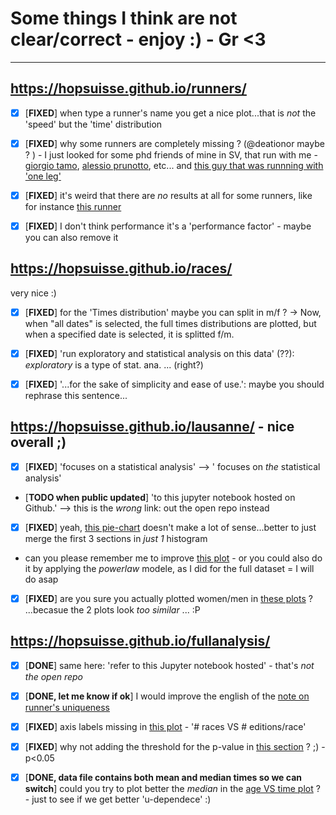 

# Some things I think are not clear/correct - enjoy :) - Gr <3

----

## https://hopsuisse.github.io/runners/

- [x] [**FIXED**] when type a runner's name you get a nice plot...that is _not_ the 'speed' but the 'time' distribution

- [x] [**FIXED**] why some runners are completely missing ? (@deationor maybe ? ) - I just looked for some phd friends of mine in SV, that run with me - 
[giorgio tamo](http://www.alphafoto.com/images.php?runID=810&sn=14288), 
[alessio prunotto](http://www.alphafoto.com/images.php?runID=810&sn=14139), etc...
and [this guy that was runnning with 'one leg'](http://www.alphafoto.com/images.php?runID=744&sn=2169)

- [x] [**FIXED**] it's weird that there are _no_ results at all for some runners, like for instance 
[this runner](https://hopsuisse.github.io/runners/?runner=Lazzarini+Reto+1973)

- [x] [**FIXED**] I don't think performance it's a 'performance factor' - maybe you can also remove it 

## https://hopsuisse.github.io/races/

 very nice :)

 - [x] [**FIXED**] for the 'Times distribution' maybe you can split in m/f ? -> Now, when "all dates" is selected, the full times distributions are plotted, but when a specified date is selected, it is splitted f/m.

 - [x] [**FIXED**] 'run exploratory and statistical analysis on this data' (??): _exploratory_ is a type of stat. ana. ... (right?)

 - [x] [**FIXED**] '...for the sake of simplicity and ease of use.': maybe you should rephrase this sentence...

## https://hopsuisse.github.io/lausanne/ - nice overall ;)


- [x] [**FIXED**] 'focuses on a statistical analysis' -->   ' focuses on _the_ statistical analysis'
- [**TODO when public updated**] 'to this jupyter notebook hosted on Github.' --> this is the _wrong_ link: out the open repo instead
- [x] [**FIXED**] yeah, [this pie-chart](https://hopsuisse.github.io/lausanne/#number-of-runners-by-sex-and-by-category)
  doesn't make a lot of sense...better to just merge the first 3 sections in _just 1_ histogram
- can you please remember me to improve 
[this plot](https://hopsuisse.github.io/lausanne/#towns-of-residence-of-the-runners) - or you could also do it by applying the _powerlaw_ modele, as I did for the full dataset = I will do asap
- [x] [**FIXED**] are you sure you actually plotted women/men in 
[these plots](https://hopsuisse.github.io/lausanne/#paces-distribution-by-category) ?  ...becasue the 2 plots look _too similar_ ... :P 

## https://hopsuisse.github.io/fullanalysis/

- [x] [**DONE**] same here: 'refer to this Jupyter notebook hosted' - that's _not the open repo_ 
- [x] [**DONE, let me know if ok**] I would improve the english of the 
[note on runner's uniqueness](https://hopsuisse.github.io/fullanalysis/#note-on-unique-runners)
- [x] [**FIXED**] axis labels missing in [this plot](https://hopsuisse.github.io/fullanalysis/#distribution-of-the-number-of-editions-per-race) - '# races  VS # editions/race'
- [x] [**FIXED**] why not adding the threshold for the p-value in
[this section](https://hopsuisse.github.io/fullanalysis/#age-across-editions) ? ;)  - p<0.05
- [x] [**DONE, data file contains both mean and median times so we can switch**] could you try to plot better the _median_ in the 
[age VS time plot](https://hopsuisse.github.io/fullanalysis/#statistics-on-performance-vs-age) ?  - just to see if we get better 'u-dependece' :)






















